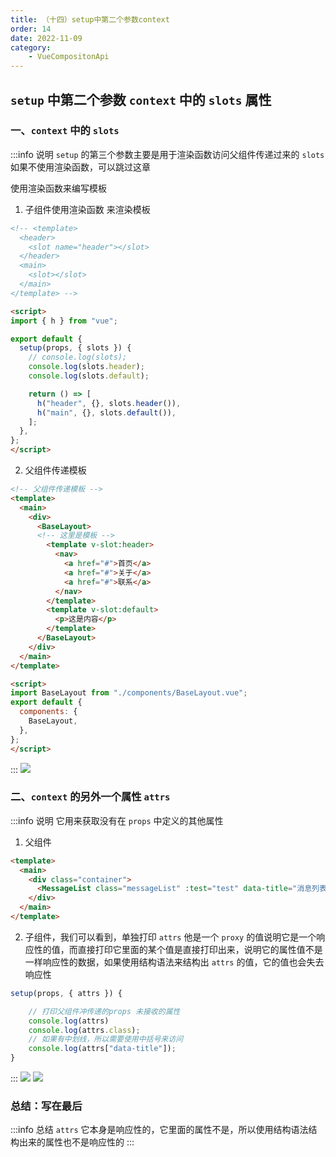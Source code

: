 ```yaml
---
title: （十四）setup中第二个参数context
order: 14
date: 2022-11-09
category:
    - VueCompositonApi
---
```


## `setup` 中第二个参数 `context` 中的 `slots` 属性
### 一、`context` 中的 `slots`
:::info 说明
`setup` 的第三个参数主要是用于渲染函数访问父组件传递过来的 `slots` 如果不使用渲染函数，可以跳过这章


使用渲染函数来编写模板
1. 子组件使用渲染函数 来渲染模板
```html
<!-- <template>
  <header>
    <slot name="header"></slot>
  </header>
  <main>
    <slot></slot>
  </main>
</template> -->

<script>
import { h } from "vue";

export default {
  setup(props, { slots }) {
    // console.log(slots);
    console.log(slots.header);
    console.log(slots.default);

    return () => [
      h("header", {}, slots.header()),
      h("main", {}, slots.default()),
    ];
  },
};
</script>
```

2. 父组件传递模板
```html
<!-- 父组件传递模板 -->
<template>
  <main>
    <div>
      <BaseLayout>
      <!-- 这里是模板 -->
        <template v-slot:header>
          <nav>
            <a href="#">首页</a>
            <a href="#">关于</a>
            <a href="#">联系</a>
          </nav>
        </template>
        <template v-slot:default>
          <p>这是内容</p>
        </template>
      </BaseLayout>
    </div>
  </main>
</template>

<script>
import BaseLayout from "./components/BaseLayout.vue";
export default {
  components: {
    BaseLayout,
  },
};
</script>
```
:::
![](https://image.zswei.xyz/img/202211091527444.png)


### 二、`context` 的另外一个属性 `attrs`
:::info 说明
它用来获取没有在  `props` 中定义的其他属性

1. 父组件
```html 
<template>
  <main>
    <div class="container">
      <MessageList class="messageList" :test="test" data-title="消息列表" />
    </div>
  </main>
</template>
```

2. 子组件，我们可以看到，单独打印 `attrs` 他是一个 `proxy` 的值说明它是一个响应性的值，而直接打印它里面的某个值是直接打印出来，说明它的属性值不是一样响应性的数据，如果使用结构语法来结构出 `attrs` 的值，它的值也会失去响应性
```js
setup(props, { attrs }) {

    // 打印父组件冲传递的props 未接收的属性
    console.log(attrs)
    console.log(attrs.class);
    // 如果有中划线，所以需要使用中括号来访问
    console.log(attrs["data-title"]);
}
```
:::
![](https://image.zswei.xyz/img/202211091538520.png)
![](https://image.zswei.xyz/img/202211091538242.png)


### 总结：写在最后
:::info 总结
`attrs` 它本身是响应性的，它里面的属性不是，所以使用结构语法结构出来的属性也不是响应性的
:::
